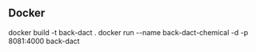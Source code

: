 ## Docker

docker build -t back-dact .
docker run --name back-dact-chemical -d -p 8081:4000 back-dact
